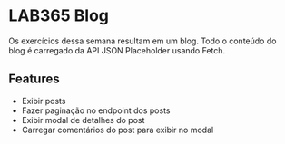 # LAB365 Blog

Os exercícios dessa semana resultam em um blog.
Todo o conteúdo do blog é carregado da API JSON Placeholder usando Fetch.

## Features

- Exibir posts
- Fazer paginação no endpoint dos posts
- Exibir modal de detalhes do post
- Carregar comentários do post para exibir no modal
